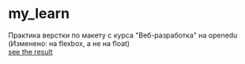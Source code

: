 # my_learn
Практика верстки по макету с курса "Веб-разработка" на openedu (Изменено: на flexbox, а не на float)\
[see the result](https://atata2008.github.io/my_learn/)
